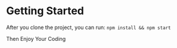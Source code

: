 # Getting Started

After you clone the project, you can run:
`npm install && npm start`
<p> Then Enjoy Your Coding </p>

<!-- ### Some screenshots -->

<div align="center">
<!-- <image src="https://user-images.githubusercontent.com/68134403/152302033-a9d85331-70a5-4840-ac2e-f038b4aea0b0.png" />
<image src="https://user-images.githubusercontent.com/68134403/152302036-90f38b05-9b9d-477c-9762-29c7514f3565.png" />
<image src="https://user-images.githubusercontent.com/68134403/152302042-09ceeb4a-6481-45b6-9242-8a164e138dd2.png" />
<image src="https://user-images.githubusercontent.com/68134403/152302046-6edd96f2-95b4-4e2c-9016-41cecf423618.png" /> -->
<!-- <image src="https://user-images.githubusercontent.com/68134403/152302028-a8047cdd-dc3c-46b5-94f3-5922aedf8f8a.png" /> -->
</div>
